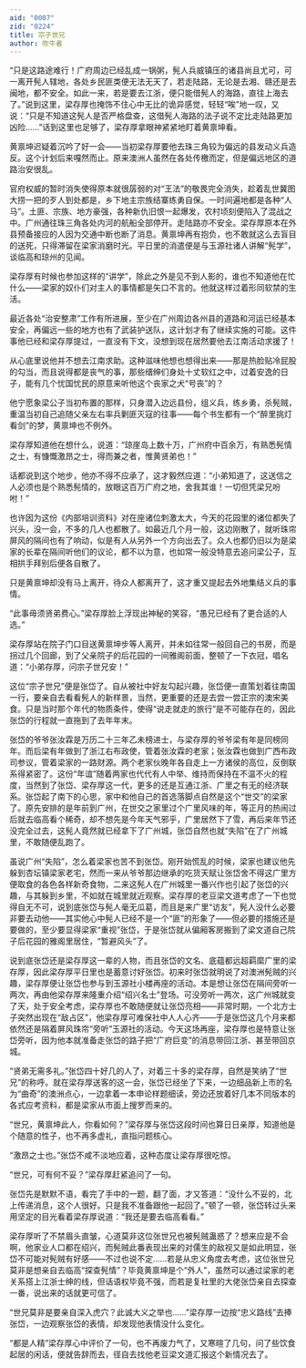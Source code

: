 ```yaml
---
aid: "0007"
zid: "0224"
title: 宗子世兄
author: 吹牛者
---
```


“只是这路途难行！广府周边已经乱成一锅粥，髡人兵威镇压的诸县尚且尤可，可一离开髡人辖地，各处乡民匪类便无法无天了，若走陆路，无论是去湘、赣还是去闽地，都不安全。如此一来，若是要去江浙，便只能借髡人的海路，直往上海去了。”说到这里，梁存厚也掩饰不住心中无比的诡异感觉，轻轻“唉”地一叹，又说：“只是不知道这髡人是否严格盘查，这借髡人海路的法子说不定比走陆路更加凶险……”话到这里也足够了，梁存厚拿眼神紧紧地盯着黄禀坤看。

黄禀坤迟疑着沉吟了好一会――当初梁存厚要他去珠三角较为偏远的县发动义兵造反。这个计划后来嘎然而止。原来澳洲人虽然在各处传檄而定，但是偏远地区的道路治安很乱。

官府权威的暂时消失使得原本就很孱弱的对“王法”的敬畏完全消失，趁着乱世冀图大捞一把的歹人到处都是，乡下地主宗族结寨练勇自保。一时间遍地都是各种“人马”。土匪、宗族、地方豪强，各种新仇旧恨一起爆发，农村顷刻便陷入了混战之中。广州通往珠三角各处内河的航船全部停开。走陆路亦不安全。梁存厚原本在外县预备接应的人因为交通中断也断了消息。黄禀坤再有抱负，也不敢就这么去盲目的送死，只得滞留在梁家消磨时光。平日里的消遣便是与玉源社诸人讲解“髡学”，谈临高和琼州的见闻。

梁存厚有时候也参加这样的“讲学”，除此之外是见不到人影的，谁也不知道他在忙什么――梁家的奴仆们对主人的事情都是矢口不言的。他就这样过着形同软禁的生活。

最近各处“治安整肃”工作有所进展，至少在广州周边各州县的道路和河运已经基本安全，再偏远一些的地方也有了武装护送队，这计划才有了继续实施的可能。这件事他已经和梁存厚提过，一直没有下文，没想到现在居然要他去江南活动求援了！

从心底里说他并不想去江南求助。这种滋味他想也想得出来――那是热脸贴冷屁股的勾当，而且说得都是丧气的事，那些缙绅们身处十丈软红之中，过着安逸的日子，能有几个忧国忧民的原意来听他这个丧家之犬“号丧”的？

他宁愿象梁公子当初布置的那样，只身潜入边远县份，组义兵，练乡勇，杀髡贼，重温当初自己追随父亲左右率兵剿匪灭寇的往事――每个书生都有一个“醉里挑灯看剑”的梦，黄禀坤也不例外。

梁存厚知道他在想什么，说道：“琼崖岛上数十万，广州府中百余万，有熟悉髡情之士，有慷慨激昂之士，得而兼之者，惟黄贤弟也！”

话都说到这个地步，他亦不得不应承了，这才毅然应道：“小弟知道了，这送信之人必须也是个熟悉髡情的，放眼这百万广府之地，舍我其谁！一切但凭梁兄吩咐！”

也许因为这份《内部培训资料》对在座诸位刺激太大，今天的花园里的诸位都失了兴头，没一会，不多的几人也都散了。如最近几个月一般，这边刚散了，就听珠帘屏风的隔间也有了响动，似是有人从另外一个方向出去了。众人也都仍旧以为是梁家的长辈在隔间听他们的议论，都不以为意，也如常一般没特意去追问梁公子，互相拱手拜别后便各自散了。

只是黄禀坤却没有马上离开，待众人都离开了，这才重又提起去外地集结义兵的事情。

“此事毋须贤弟费心。”梁存厚脸上浮现出神秘的笑容，“愚兄已经有了更合适的人选。”

梁存厚站在院子门口目送黄禀坤步等人离开，并未如往常一般回自己的书房，而是拐过几个回廊，到了父亲院子的后花园的一间雅阁前面，整顿了一下衣冠，唱名道：“小弟存厚，问宗子世兄安！”

这位“宗子世兄”便是张岱了。自从被社中好友勾起兴趣，张岱便一直策划着往南国一行，要亲自去看看髡人的新样景，当然，更重要的还是去尝一尝正宗的澳宋美食。只是当时那个年代的物质条件，使得“说走就走的旅行”是不可能存在的，因此张岱的行程就一直拖到了去年年末。

张岱的爷爷张汝霖是万历二十三年乙未榜进士，与梁存厚的爷爷梁有年是同榜同年。而后梁有年做到了浙江右布政使，管着张汝霖的老家；张汝霖也做到广西布政司参议，管着梁家的一路财源。两个老家伙晚年各自走上一方诸侯的高位，反倒联系得紧密了。这份“年谊”随着两家也代代有人中举、维持而保持在不温不火的程度，当然到了张岱、梁存厚这一代，更多的还是互通江浙、广里之有无的经济联系。张岱起了南下的心思，家中和他自己的首选落脚点自然是这个“世交”的梁家了。原先安排的是年前到广州，在世交之家里过个广里风味的年，等正月的热闹过后就去临高看个稀奇，却不想先是今年天气邪乎，广里居然下了雪，再后来年节还没完全过去，这髡人竟然就已经拿下了广州城，张岱自然也就“失陷”在了广州城里，不敢随便乱跑了。

虽说广州“失陷”，怎么着梁家也苦不到张岱。刚开始慌乱的时候，梁家也建议他先躲到杏坛镇梁家老宅，然而一来从爷爷那边继承的吃货天赋让张岱舍不得这广里方便取食的各色各样新奇食物，二来这髡人在广州城里一番兴作也引起了张岱的兴趣，与其躲到乡里，不如就在城里就近观察。梁存厚的老豆梁文道考虑了一下也觉得自无不可，说到底张岱与髡人毫无瓜葛，而且是来广里“访友”，髡人没什么必要非要去动他——其实他心中髡人已经不是一个“匪”的形象了——但必要的措施还是要做的，至少要显得梁家“重视”张岱，于是张岱就从偏厢客房搬到了梁文道自己院子后花园的雅阁里居住，“暂避风头”了。

说到底张岱还是梁存厚这一辈的人物，而且张岱的文名、底蕴都远超羁縻广里的梁存厚，因此梁存厚平日里也是蓄意讨好张岱。初来时张岱就明说了对澳洲髡贼的兴趣，梁存厚便让张岱也参与到玉源社小楼再座的活动。本是想让张岱在隔间旁听一两次，再由他梁存厚来隆重介绍“绍兴名士”登场。可没旁听一两次，这广州城就变了天，处于安全考虑，梁存厚也不敢随便就让张岱亮相――非常时期，一个北方士子突然出现在“敌占区”，他梁存厚可难保社中人人心齐――于是张岱这几个月来都依然还是隔着屏风珠帘“旁听”玉源社的活动。今天这场再座，梁存厚也是特意让张岱旁听，因为他本就准备走张岱的路子把“广府巨变”的消息带回江浙、甚至带回京城。

“贤弟无需多礼。”张岱四十好几的人了，对着三十多的梁存厚，自然是笑纳了“世兄”的称呼。就在梁存厚送客的这一会，张岱已经坐了下来，一边细品新上市的名为“曲奇”的澳洲点心，一边拿着一本申论样题细读，旁边还放着好几本不同版本的各式应考资料，都是梁家从市面上搜罗而来的。

“世兄，黄禀坤此人，你看如何？”梁存厚与张岱这段时间也算日日亲厚，知道他是个随意的性子，也不再多虚礼，直指问题核心。

“激昂之士也。”张岱不咸不淡地应着，这种态度让梁存厚很吃惊。

“世兄，可有何不妥？”梁存厚赶紧追问了一句。

张岱先是默默不语，看完了手中的一题，翻了面，才又答道：“没什么不妥的，北上传递消息，这个人很好。只是我不准备跟他一起回了。”顿了一顿，张岱转过头来用坚定的目光看着梁存厚说道：“我还是要去临高看看。”

梁存厚听了不禁眉头直皱，心道莫非这位张世兄也被髡贼蛊惑了？想来应是不会啊，他家业人口都在绍兴，而髡贼此番表现出来的对儒生的敌视又是如此明显，张岱不可能对髡贼有好感――不过也说不定……若是从忠义角度去考虑，这位张世兄莫非是想亲自去临高“探查髡情”？毕竟黄禀坤是个“外人”，虽然可以通过梁家的老关系搭上江浙士绅的线，但话语权毕竟不强，而若是复社里的大佬张岱亲自去探查一番，说出来的话就更可信了。

“世兄莫非是要亲自深入虎穴？此诚大义之举也……”梁存厚一边按“忠义路线”去捧张岱，一边观察张岱的表情，却发现他表情没什么变化。

“都是人精”梁存厚心中评价了一句，也不再废力气了，又寒暄了几句，问了些饮食起居的闲话，便就告辞而去，径自去找他老豆梁文道汇报这个新情况去了。
